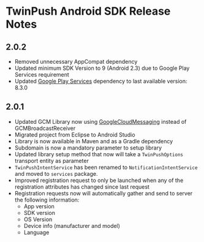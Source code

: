 # TwinPush Android SDK Release Notes

## 2.0.2
* Removed unnecessary AppCompat dependency
* Updated minimum SDK Version to 9 (Android 2.3) due to Google Play Services requirement
* Updated [Google Play Services](https://developers.google.com/android/guides/setup) dependency to last available version: 8.3.0

## 2.0.1

* Updated GCM Library now using [GoogleCloudMessaging](https://developers.google.com/android/reference/com/google/android/gms/gcm/GoogleCloudMessaging) instead of GCMBroadcastReceiver
* Migrated project from Eclipse to Android Studio
* Library is now available in Maven and as a Gradle dependency
* Subdomain is now a mandatory parameter to setup library
* Updated library setup method that now will take a `TwinPushOptions` transport entity as parameter
* `TwinPushIntentService` has been renamed to `NotificationIntentService` and moved to `services` package.
* Improved registration request to only be launched when any of the registration attributes has changed since last request
* Registration requests now will automatically gather and send to server the following information:
  * App version
  * SDK version
  * OS Version
  * Device info (manufacturer and model)
  * Language